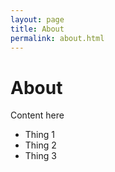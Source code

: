 ```yaml
---
layout: page
title: About
permalink: about.html
---
```


# About

Content here
- Thing 1
- Thing 2
- Thing 3
